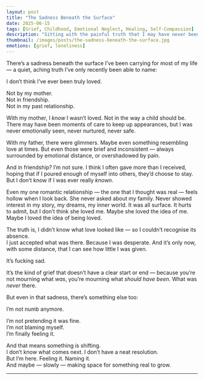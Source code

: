 ```yaml
---
layout: post
title: "The Sadness Beneath the Surface"
date: 2025-06-15
tags: [Grief, Childhood, Emotional Neglect, Healing, Self-Compassion]
description: "Sitting with the painful truth that I may have never been truly loved — not by my mother, not in friendship, not in partnership. Only now am I beginning to grieve what was never given."
thumbnail: /images/posts/the-sadness-beneath-the-surface.jpg
emotions: [grief, loneliness]
---
```


There’s a sadness beneath the surface I’ve been carrying for most of my life — a quiet, aching truth I’ve only recently been able to name:

I don’t think I’ve ever been truly loved.

Not by my mother.  
Not in friendship.  
Not in my past relationship.

With my mother, I *know* I wasn’t loved. Not in the way a child should be. There may have been moments of care to keep up appearances, but I was never emotionally seen, never nurtured, never safe.

With my father, there were glimmers. Maybe even something resembling love at times. But even those were brief and inconsistent — always surrounded by emotional distance, or overshadowed by pain.

And in friendship? I’m not sure. I think I often gave more than I received, hoping that if I poured enough of myself into others, they’d choose to stay. But I don’t know if I was ever really *known*.

Even my one romantic relationship — the one that I thought was real — feels hollow when I look back. She never asked about my family. Never showed interest in my story, my dreams, my inner world. It was all surface. It hurts to admit, but I don’t think she loved me. Maybe she loved the idea of me. Maybe I loved the idea of being loved.

The truth is, I didn’t know what love looked like — so I couldn’t recognise its absence.  
I just accepted what was there. Because I was desperate. And it’s only now, with some distance, that I can see how little I was given.

It’s fucking sad.

It’s the kind of grief that doesn’t have a clear start or end — because you’re not mourning what *was*, you’re mourning what *should have been*. What was *never* there.

But even in that sadness, there’s something else too:

I’m not numb anymore.

I’m not pretending it was fine.  
I’m not blaming myself.  
I’m finally feeling it.

And that means something is shifting.  
I don’t know what comes next. I don’t have a neat resolution.  
But I’m here. Feeling it. Naming it.  
And maybe — slowly — making space for something real to grow.


---